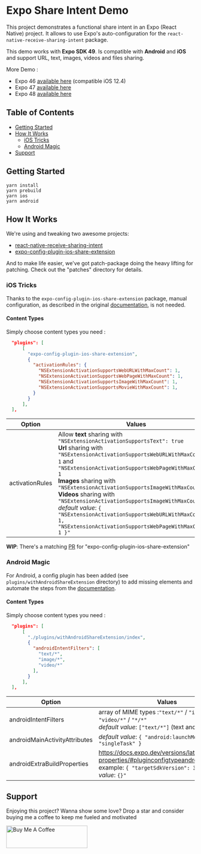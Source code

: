 # Expo Share Intent Demo

This project demonstrates a functional share intent in an Expo (React Native) project. It allows to use Expo's auto-configuration for the `react-native-receive-sharing-intent` package.

This demo works with **Expo SDK 49**. Is compatible with **Android** and **iOS** and support URL, text, images, videos and files sharing.

More Demo :

- Expo 46 [available here](https://github.com/achorein/expo-share-intent-demo/tree/expo46) (compatible iOS 12.4)
- Expo 47 [available here](https://github.com/achorein/expo-share-intent-demo/tree/expo47)
- Expo 48 [available here](https://github.com/achorein/expo-share-intent-demo/tree/expo48)

## Table of Contents

- [Getting Started](#getting-started)
- [How It Works](#how-it-works)
  - [iOS Tricks](#ios-tricks)
  - [Android Magic](#android-magic)
- [Support](#support)

## Getting Started

```
yarn install
yarn prebuild
yarn ios
yarn android
```

## How It Works

We're using and tweaking two awesome projects:

- [react-native-receive-sharing-intent](https://github.com/ajith-ab/react-native-receive-sharing-intent)
- [expo-config-plugin-ios-share-extension](https://github.com/timedtext/expo-config-plugin-ios-share-extension)

And to make life easier, we've got patch-package doing the heavy lifting for patching. Check out the "patches" directory for details.

### iOS Tricks

Thanks to the `expo-config-plugin-ios-share-extension` package, manual configuration, as described in the original [documentation](https://ajith-ab.github.io/react-native-receive-sharing-intent/docs/ios), is not needed.

#### Content Types

Simply choose content types you need :

```json
  "plugins": [
      [
        "expo-config-plugin-ios-share-extension",
        {
          "activationRules": {
            "NSExtensionActivationSupportsWebURLWithMaxCount": 1,
            "NSExtensionActivationSupportsWebPageWithMaxCount": 1,
            "NSExtensionActivationSupportsImageWithMaxCount": 1,
            "NSExtensionActivationSupportsMovieWithMaxCount": 1,
          }
        }
      ],
  ],
```

| Option          | Values                                                                                                                                                                                                                                                                                                                                                                                                                                                                                                                          |
| --------------- | ------------------------------------------------------------------------------------------------------------------------------------------------------------------------------------------------------------------------------------------------------------------------------------------------------------------------------------------------------------------------------------------------------------------------------------------------------------------------------------------------------------------------------- |
| activationRules | Allow **text** sharing with `"NSExtensionActivationSupportsText": true`<br/>**Url** sharing with `"NSExtensionActivationSupportsWebURLWithMaxCount": 1` and `"NSExtensionActivationSupportsWebPageWithMaxCount": 1`<br/>**Images** sharing with `"NSExtensionActivationSupportsImageWithMaxCount": 1`<br/>**Videos** sharing with `"NSExtensionActivationSupportsImageWithMaxCount": 1`<br/>_default value_: `{ "NSExtensionActivationSupportsWebURLWithMaxCount": 1, "NSExtensionActivationSupportsWebPageWithMaxCount": 1 }"` |

**WIP**: There's a matching [PR](https://github.com/timedtext/expo-config-plugin-ios-share-extension/pull/11) for "expo-config-plugin-ios-share-extension"

### Android Magic

For Android, a config plugin has been added (see `plugins/withAndroidShareExtension` directory) to add missing elements and automate the steps from the [documentation](https://ajith-ab.github.io/react-native-receive-sharing-intent/docs/android/).

#### Content Types

Simply choose content types you need :

```json
  "plugins": [
      [
        "./plugins/withAndroidShareExtension/index",
        {
          "androidIntentFilters": [
            "text/*",
            "image/*",
            "video/*"
          ],
        }
      ],
  ],
```

| Option                        | Values                                                                                                                                                 |
| ----------------------------- | ------------------------------------------------------------------------------------------------------------------------------------------------------ |
| androidIntentFilters          | array of MIME types :`"text/*"` / `"image/*"` / `"video/*"` / `"*/*"`<br/>_default value_: `["text/*"]` (text and url)                                 |
| androidMainActivityAttributes | _default value_: `{ "android:launchMode": "singleTask" }`                                                                                              |
| androidExtraBuildProperties   | https://docs.expo.dev/versions/latest/sdk/build-properties/#pluginconfigtypeandroid<br/>example: `{ "targetSdkVersion": 33 }` , _default value_: `{}"` |

## Support

Enjoying this project? Wanna show some love? Drop a star and consider buying me a coffee to keep me fueled and motivated

<a href="https://www.buymeacoffee.com/achorein" target="_blank"><img src="https://cdn.buymeacoffee.com/buttons/v2/default-yellow.png" alt="Buy Me A Coffee" style="height: 60px !important;width: 217px !important;" ></a>
